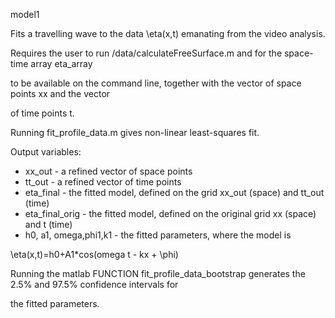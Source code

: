 model1



Fits a travelling wave to the data \\eta(x,t) emanating from the video analysis.



Requires the user to run /data/calculateFreeSurface.m and for the space-time array eta\_array

to be available on the command line, together with the vector of space points xx and the vector

of time points t.



Running  fit\_profile\_data.m gives non-linear least-squares fit.



Output variables:



* xx\_out - a refined vector of space points
* tt\_out - a refined vector of time points
* eta\_final - the fitted model, defined on the grid xx\_out (space) and tt\_out (time)
* eta\_final\_orig - the fitted model, defined on the original grid xx (space) and t (time)
* h0, a1, omega,phi1,k1 - the fitted parameters, where the model is



\\eta(x,t)=h0+A1\*cos(omega t - kx + \\phi)



Running the matlab FUNCTION fit\_profile\_data\_bootstrap generates the 2.5% and 97.5% confidence intervals for

the fitted parameters.

